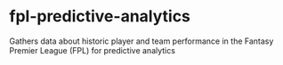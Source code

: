 # fpl-predictive-analytics
Gathers data about historic player and team performance in the Fantasy Premier League (FPL) for predictive analytics
